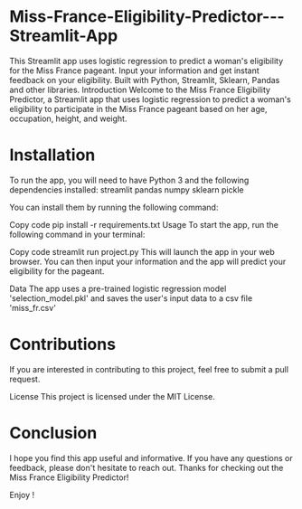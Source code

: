 # Miss-France-Eligibility-Predictor---Streamlit-App
This Streamlit app uses logistic regression to predict a woman's eligibility for the Miss France pageant. Input your information and get instant feedback on your eligibility. Built with Python, Streamlit, Sklearn, Pandas and other libraries. 
Introduction Welcome to the Miss France Eligibility Predictor, a Streamlit app that uses logistic regression to predict a woman's eligibility to participate in the Miss France pageant based on her age, occupation, height, and weight.

# Installation
To run the app, you will need to have Python 3 and the following dependencies installed: streamlit pandas numpy sklearn pickle

You can install them by running the following command:

Copy code
pip install -r requirements.txt Usage To start the app, run the following command in your terminal:

Copy code
streamlit run project.py This will launch the app in your web browser. You can then input your information and the app will predict your eligibility for the pageant.

Data
The app uses a pre-trained logistic regression model 'selection_model.pkl' and saves the user's input data to a csv file 'miss_fr.csv'

# Contributions
If you are interested in contributing to this project, feel free to submit a pull request.

License
This project is licensed under the MIT License.

# Conclusion
I hope you find this app useful and informative. If you have any questions or feedback, please don't hesitate to reach out. Thanks for checking out the Miss France Eligibility Predictor!

Enjoy !
